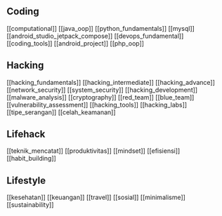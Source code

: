 ## Coding
[[computational]]
[[java_oop]]
[[python_fundamentals]]
[[mysql]]
[[android_studio_jetpack_compose]]
[[devops_fundamental]]
[[coding_tools]]
[[android_project]]
[[php_oop]]


## Hacking
[[hacking_fundamentals]]
[[hacking_intermediate]]
[[hacking_advance]]
[[network_security]]
[[system_security]]
[[hacking_development]]
[[malware_analysis]]
[[cryptography]]
[[red_team]]
[[blue_team]]
[[vulnerability_assessment]]
[[hacking_tools]]
[[hacking_labs]]
[[tipe_serangan]]
[[celah_keamanan]]
## Lifehack
[[teknik_mencatat]]
[[produktivitas]]
[[mindset]]
[[efisiensi]]
[[habit_building]]

## Lifestyle
[[kesehatan]]
[[keuangan]]
[[travel]]
[[sosial]]
[[minimalisme]]
[[sustainability]]